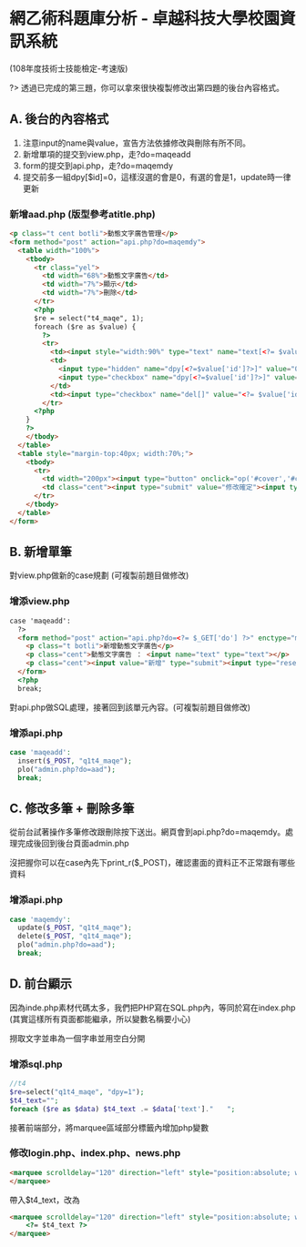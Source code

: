 # 網乙術科題庫分析 - 卓越科技大學校園資訊系統
(108年度技術士技能檢定-考速版)

?> 透過已完成的第三題，你可以拿來很快複製修改出第四題的後台內容格式。

## A. 後台的內容格式

1. 注意input的name與value，宣告方法依據修改與刪除有所不同。
2. 新增單項的提交到view.php，走?do=maqeadd
3. form的提交到api.php，走?do=maqemdy
4. 提交前多一組dpy\[$id\]=0，這樣沒選的會是0，有選的會是1，update時一律更新

### 新增aad.php \(版型參考atitle.php\)
```html
<p class="t cent botli">動態文字廣告管理</p>
<form method="post" action="api.php?do=maqemdy">
  <table width="100%">
    <tbody>
      <tr class="yel">
        <td width="68%">動態文字廣告</td>
        <td width="7%">顯示</td>
        <td width="7%">刪除</td>
      </tr>
      <?php
      $re = select("t4_maqe", 1);
      foreach ($re as $value) {
        ?>
        <tr>
          <td><input style="width:90%" type="text" name="text[<?= $value['id'] ?>]" value="<?= $value['text'] ?>"></td>
          <td>
            <input type="hidden" name="dpy[<?=$value['id']?>]" value="0">
            <input type="checkbox" name="dpy[<?=$value['id']?>]" value="1" <?= ($value['dpy']) ? "checked" : "" ?>>
          </td>
          <td><input type="checkbox" name="del[]" value="<?= $value['id'] ?>"></td>
        </tr>
      <?php
    }
    ?>
    </tbody>
  </table>
  <table style="margin-top:40px; width:70%;">
    <tbody>
      <tr>
        <td width="200px"><input type="button" onclick="op('#cover','#cvr','view.php?do=maqeadd')" value="新增動態文字廣告"></td>
        <td class="cent"><input type="submit" value="修改確定"><input type="reset" value="重置"></td>
      </tr>
    </tbody>
  </table>
</form>
```

## B. 新增單筆
對view.php做新的case規劃 \(可複製前題目做修改\)

### 增添view.php
```html
case 'maqeadd':
  ?>
  <form method="post" action="api.php?do=<?= $_GET['do'] ?>" enctype="multipart/form-data">
    <p class="t botli">新增動態文字廣告</p>
    <p class="cent">動態文字廣告 ： <input name="text" type="text"></p>
    <p class="cent"><input value="新增" type="submit"><input type="reset" value="重置"></p>
  </form>
  <?php
  break;
```

對api.php做SQL處理，接著回到該單元內容。\(可複製前題目做修改\)

### 增添api.php
```php
case 'maqeadd':
  insert($_POST, "q1t4_maqe");
  plo("admin.php?do=aad");
  break;
```

## C. 修改多筆 + 刪除多筆

從前台試著操作多筆修改跟刪除按下送出。網頁會到api.php?do=maqemdy。處理完成後回到後台頁面admin.php

沒把握你可以在case內先下print\_r\($\_POST\)，確認畫面的資料正不正常跟有哪些資料

### 增添api.php
```php
case 'maqemdy':
  update($_POST, "q1t4_maqe");
  delete($_POST, "q1t4_maqe");
  plo("admin.php?do=aad");
  break;
```

## D. 前台顯示

因為inde.php素材代碼太多，我們把PHP寫在SQL.php內，等同於寫在index.php \(其實這樣所有頁面都能繼承，所以變數名稱要小心\)

撈取文字並串為一個字串並用空白分開

### 增添sql.php
```php
//t4
$re=select("q1t4_maqe", "dpy=1");
$t4_text="";
foreach ($re as $data) $t4_text .= $data['text']."　　";
```

接著前端部分，將marquee區域部分標籤內增加php變數

### 修改login.php、index.php、news.php

```html
<marquee scrolldelay="120" direction="left" style="position:absolute; width:100%; height:40px;">
</marquee>
```
帶入$t4_text，改為
```html
<marquee scrolldelay="120" direction="left" style="position:absolute; width:100%; height:40px;">
    <?= $t4_text ?>
</marquee>
```